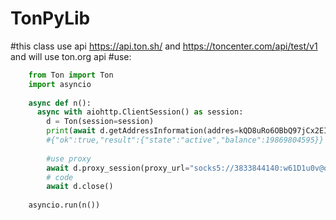 # TonPyLib
#this class use api  https://api.ton.sh/ and  https://toncenter.com/api/test/v1 and will use ton.org api
#use:
``` python
    from Ton import Ton
    import asyncio
    
    async def n():
      async with aiohttp.ClientSession() as session:
        d = Ton(session=session)
        print(await d.getAddressInformation(addres=kQD8uRo6OBbQ97jCx2EIuKm8Wmt6Vb15-KsQHFLbKSMiYHa6) #addres this you wallet )
        #{"ok":true,"result":{"state":"active","balance":19869804595}}
        
        #use proxy
        await d.proxy_session(proxy_url="socks5://3833844140:w61D1u0v@orbtl.s5.opennetwork.cc:999")
        # code
        await d.close()
        
    asyncio.run(n())
```

